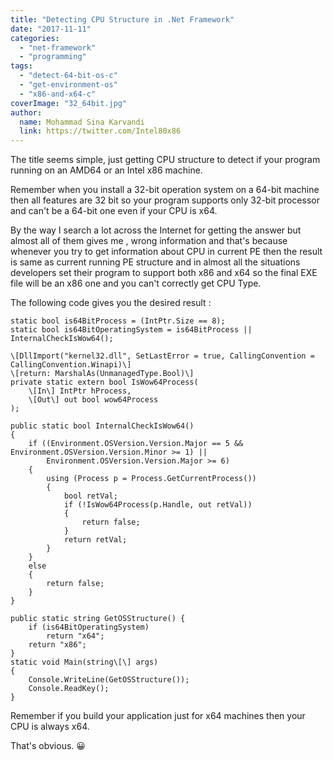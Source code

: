 ```yaml
---
title: "Detecting CPU Structure in .Net Framework"
date: "2017-11-11"
categories: 
  - "net-framework"
  - "programming"
tags: 
  - "detect-64-bit-os-c"
  - "get-environment-os"
  - "x86-and-x64-c"
coverImage: "32_64bit.jpg"
author:
  name: Mohammad Sina Karvandi
  link: https://twitter.com/Intel80x86
---
```


The title seems simple, just getting CPU structure to detect if your program running on an AMD64 or an Intel x86 machine.

Remember when you install a 32-bit operation system on a 64-bit machine then all features are 32 bit so your program supports only 32-bit processor and can't be a 64-bit one even if your CPU is x64.

By the way I search a lot across the Internet for getting the answer but almost all of them gives me , wrong information and that's because whenever you try to get information about CPU in current PE then the result is same as current running PE structure and in almost all the situations developers set their program to support both x86 and x64 so the final EXE file will be an x86 one and you can't correctly get CPU Type.

The following code gives you the desired result :

    static bool is64BitProcess = (IntPtr.Size == 8);
    static bool is64BitOperatingSystem = is64BitProcess || InternalCheckIsWow64();

    \[DllImport("kernel32.dll", SetLastError = true, CallingConvention = CallingConvention.Winapi)\]
    \[return: MarshalAs(UnmanagedType.Bool)\]
    private static extern bool IsWow64Process(
        \[In\] IntPtr hProcess,
        \[Out\] out bool wow64Process
    );

    public static bool InternalCheckIsWow64()
    {
        if ((Environment.OSVersion.Version.Major == 5 && Environment.OSVersion.Version.Minor >= 1) ||
            Environment.OSVersion.Version.Major >= 6)
        {
            using (Process p = Process.GetCurrentProcess())
            {
                bool retVal;
                if (!IsWow64Process(p.Handle, out retVal))
                {
                    return false;
                }
                return retVal;
            }
        }
        else
        {
            return false;
        }
    }

    public static string GetOSStructure() {
        if (is64BitOperatingSystem)
            return "x64";
        return "x86";
    }
    static void Main(string\[\] args)
    {
        Console.WriteLine(GetOSStructure());
        Console.ReadKey();
    }

Remember if you build your application just for x64 machines then your CPU is always x64.

That's obvious. 😀
